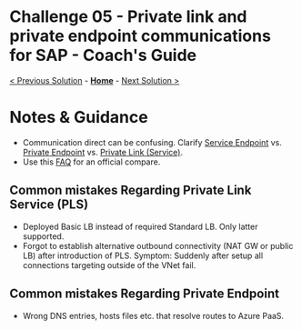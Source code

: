 # Challenge 05 - Private link and private endpoint communications for SAP - Coach's Guide 

[< Previous Solution](./Solution-04.md) - **[Home](./README.md)** - [Next Solution >](./Solution-06.md)

# Notes & Guidance
- Communication direct can be confusing. Clarify [Service Endpoint](https://docs.microsoft.com/en-us/azure/virtual-network/virtual-network-service-endpoints-overview) vs. [Private Endpoint](https://docs.microsoft.com/en-us/azure/private-link/private-endpoint-overview) vs. [Private Link (Service)](https://docs.microsoft.com/en-us/azure/private-link/private-link-overview?toc=/azure/virtual-network/toc.json). 
- Use this [FAQ](https://docs.microsoft.com/en-us/azure/private-link/private-link-faq) for an official compare.

## Common mistakes Regarding Private Link Service (PLS)
- Deployed Basic LB instead of required Standard LB. Only latter supported.
- Forgot to establish alternative outbound connectivity (NAT GW or public LB) after introduction of PLS. Symptom: Suddenly after setup all connections targeting outside of the VNet fail.

## Common mistakes Regarding Private Endpoint
- Wrong DNS entries, hosts files etc. that resolve routes to Azure PaaS.

